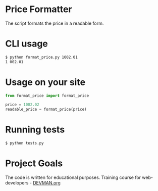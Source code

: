 # Price Formatter

The script formats the price in a readable form.

# CLI usage

```bash
$ python format_price.py 1002.01
1 002.01
```

# Usage on your site

```python
from format_price import format_price

price = 1002.02
readable_price = format_price(price)
```

# Running tests

```bash
$ python tests.py
```

# Project Goals

The code is written for educational purposes. Training course for web-developers - [DEVMAN.org](https://devman.org)
